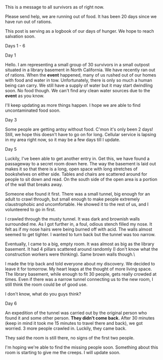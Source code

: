 This is a message to all survivors as of right now.

Please send help, we are running out of food. It has been 20 days since we have run out of rations.

This post is serving as a logbook of our days of hunger. We hope to reach salvation soon.

Days 1 - 6

Day 1

Hello. I am representing a small group of 30 survivors in a small outpost situated in a library basement in North California. We have recently ran out of rations. When the **event** happened, many of us rushed out of our homes with food and water in tow. Unfortunately, there is only so much a human being can carry. We still have a supply of water but it may start dwindling soon. No food though. We can't find any clean water sources due to the **event** as you know.

I'll keep updating as more things happen. I hope we are able to find uncontaminated food soon.

Day 3

Some people are getting antsy without food. C'mon it's only been 2 days! Still, we hope this doesn't have to go on for long. Cellular service is lapsing in my area right now, so it may be a few days till I update.

Day 5

Luckily, I've been able to get another entry in. Get this, we have found a passageway to a secret room down here. The way the basement is laid out makes it so that there is a long, open space with long stretches of bookshelves on either side. Tables and chairs are scattered around for people to sit down and read. On the south side of the open area is a portion of the wall that breaks away.

Someone else found it first. There was a small tunnel, big enough for an adult to crawl through, but small enough to make people extremely claustrophobic and uncomfortable. He showed it to the rest of us, and I volunteered to go in first.

I crawled through the musty tunnel. It was dark and brownish walls surrounded me. As I got further in, a foul, odious stench filled my nose. It felt as if my nose hairs were being burned off with acid. The walls almost seemed to get tighter. I wanted to turn back but the tunnel was too narrow.

Eventually, I came to a big, empty room. It was almost as big as the library basement. It had 4 pillars scattered around randomly (I don't know what the construction workers were thinking). Same brown walls though.\\

I made the trip back and told everyone about my discovery. We decided to leave it for tomorrow. My heart leaps at the thought of more living space. The library basement, while enough to fit 30 people, gets really crowded at times. Even if there was a narrow tunnel connecting us to the new room, I still think the room could be of good use.

I don't know, what do you guys think?

Day 6

An expedition of the tunnel was carried out by the original person who found it and some other person. **They didn't come back.** After 30 minutes (keep in mind it took me 15 minutes to travel there and back), we got worried. 3 more people crawled in. Luckily, they came back.

They said the room is still there, no signs of the first two people.

I'm hoping we're able to find the missing people soon. Something about this room is starting to give me the creeps. I will update soon.